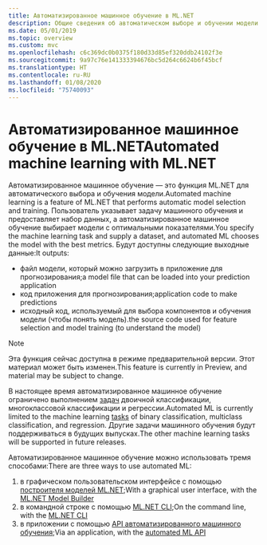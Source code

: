 ```yaml
---
title: Автоматизированное машинное обучение в ML.NET
description: Общие сведения об автоматическом выборе и обучении модели
ms.date: 05/01/2019
ms.topic: overview
ms.custom: mvc
ms.openlocfilehash: c6c369dc0b0375f180d33d85ef320ddb24102f3e
ms.sourcegitcommit: 9a97c76e141333394676bc5d264c6624b6f45bcf
ms.translationtype: HT
ms.contentlocale: ru-RU
ms.lasthandoff: 01/08/2020
ms.locfileid: "75740093"
---
```

# <a name="automated-machine-learning-with-mlnet"></a><span data-ttu-id="f649b-103">Автоматизированное машинное обучение в ML.NET</span><span class="sxs-lookup"><span data-stu-id="f649b-103">Automated machine learning with ML.NET</span></span>

<span data-ttu-id="f649b-104">Автоматизированное машинное обучение — это функция ML.NET для автоматического выбора и обучения модели.</span><span class="sxs-lookup"><span data-stu-id="f649b-104">Automated machine learning is a feature of ML.NET that performs automatic model selection and training.</span></span> <span data-ttu-id="f649b-105">Пользователь указывает задачу машинного обучения и предоставляет набор данных, а автоматизированное машинное обучение выбирает модели с оптимальными показателями.</span><span class="sxs-lookup"><span data-stu-id="f649b-105">You specify the machine learning task and supply a dataset, and automated ML chooses the model with the best metrics.</span></span> <span data-ttu-id="f649b-106">Будут доступны следующие выходные данные:</span><span class="sxs-lookup"><span data-stu-id="f649b-106">It outputs:</span></span>

- <span data-ttu-id="f649b-107">файл модели, который можно загрузить в приложение для прогнозирования;</span><span class="sxs-lookup"><span data-stu-id="f649b-107">a model file that can be loaded into your prediction application</span></span>
- <span data-ttu-id="f649b-108">код приложения для прогнозирования;</span><span class="sxs-lookup"><span data-stu-id="f649b-108">application code to make predictions</span></span>
- <span data-ttu-id="f649b-109">исходный код, используемый для выбора компонентов и обучения модели (чтобы понять модель).</span><span class="sxs-lookup"><span data-stu-id="f649b-109">the source code used for feature selection and model training (to understand the model)</span></span>

> [!NOTE]
> <span data-ttu-id="f649b-110">Эта функция сейчас доступна в режиме предварительной версии. Этот материал может быть изменен.</span><span class="sxs-lookup"><span data-stu-id="f649b-110">This feature is currently in Preview, and material may be subject to change.</span></span>

<span data-ttu-id="f649b-111">В настоящее время автоматизированное машинное обучение ограничено выполнением [задач](resources/tasks.md) двоичной классификации, многоклассовой классификации и регрессии.</span><span class="sxs-lookup"><span data-stu-id="f649b-111">Automated ML is currently limited to the machine learning [tasks](resources/tasks.md) of binary classification, multiclass classification, and regression.</span></span> <span data-ttu-id="f649b-112">Другие задачи машинного обучения будут поддерживаться в будущих выпусках.</span><span class="sxs-lookup"><span data-stu-id="f649b-112">The other machine learning tasks will be supported in future releases.</span></span>

<span data-ttu-id="f649b-113">Автоматизированное машинное обучение можно использовать тремя способами:</span><span class="sxs-lookup"><span data-stu-id="f649b-113">There are three ways to use automated ML:</span></span>

1. <span data-ttu-id="f649b-114">в графическом пользовательском интерфейсе с помощью [построителя моделей ML.NET](automate-training-with-model-builder.md);</span><span class="sxs-lookup"><span data-stu-id="f649b-114">With a graphical user interface, with the [ML.NET Model Builder](automate-training-with-model-builder.md)</span></span>
1. <span data-ttu-id="f649b-115">в командной строке с помощью [ML.NET CLI](automate-training-with-cli.md);</span><span class="sxs-lookup"><span data-stu-id="f649b-115">On the command line, with the [ML.NET CLI](automate-training-with-cli.md)</span></span>
1. <span data-ttu-id="f649b-116">в приложении с помощью [API автоматизированного машинного обучения](how-to-guides/how-to-use-the-automl-api.md);</span><span class="sxs-lookup"><span data-stu-id="f649b-116">Via an application, with the [automated ML API](how-to-guides/how-to-use-the-automl-api.md)</span></span>
